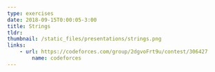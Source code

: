 ```yaml
---
type: exercises
date: 2018-09-15T0:00:05-3:00
title: Strings
tldr: 
thumbnail: /static_files/presentations/strings.png
links: 
	- url: https://codeforces.com/group/2dgvoFrt9u/contest/306427
    	name: codeforces
---
```


